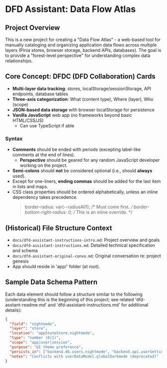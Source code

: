 # DFD Assistant: Data Flow Atlas

## Project Overview
This is a new project for creating a "Data Flow Atlas" - a web-based tool for manually cataloging and organizing application data flows across multiple layers (Pinia stores, browser storage, backend APIs, databases). The goal is to provide a "forest-level perspective" for understanding complex data relationships.

## Core Concept: DFDC (DFD Collaboration) Cards
- **Multi-layer data tracking**: stores, localStorage/sessionStorage, API endpoints, database tables
- **Three-axis categorization**: What (content type), Where (layer), Who (scope)
- **JSON-based data storage** with browser localStorage for persistence
- **Vanilla JavaScript** web app (no frameworks beyond basic HTML/CSS/JS)
  - Can use TypeScript if able

### Syntax
- **Comments** should be ended with periods (excepting label-like comments at the end of lines).
  - **Perspective** should be geared for any random JavaScript developer working on the project.
- **Semi-colons** should **not** be considered optional (i.e., should **always** used).
- Except for one-liners, **ending commas** should be added for the last item in lists and maps.
- CSS class properties should be ordered alphabetically, unless an inline dependency takes precedence.
  > border-radius: var(--radiusAll1); /* Must come first. */
  > border-bottom-right-radius: 0; /* This is an inline override. */

## (Historical) File Structure Context
- `docs/dfd-assistant-instructions-intro.md`: Project overview and goals
- `docs/dfd-assistant-instructions.md`: Detailed technical specification and schema
- `docs/dfd-assistant-original-convo.md`: Original conversation re: project genesis
- App should reside in 'app/' folder (at root).

## Sample Data Schema Pattern
Each data element should follow a structure similar to the following (understanding this is the beginning of this project; see related 'dfd-asstant-readme.md' and 'dfd-assistant-instructions.md' for additional details):

```json
{
  "field": "nightmode",
  "layer": "store",
  "location": "appStateStore.nightmode",
  "type": "number (0|1)",
  "scope": "app|user|session",
  "purpose": "UI theme preference",
  "persists_in": ["backend.db.users.nightmode", "backend.api.userSettings.nightmode"],
  "notes": "Conflicts with userDataModel.globalDarkmode (deprecated)"
}
```
